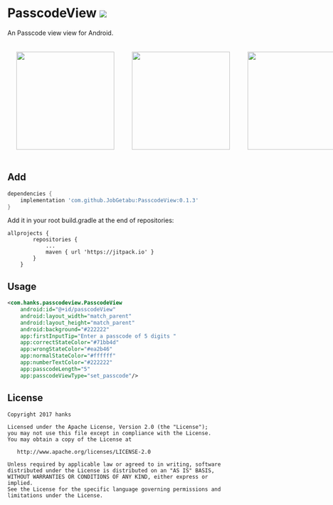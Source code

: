 # PasscodeView                                      <img id="badge" src="https://jitpack.io/v/JobGetabu/PasscodeView.svg">

An Passcode view view for Android.
 

<div style="display:flex" >
 <img src="https://github.com/hanks-zyh/PasscodeView/raw/master/screenshot/demo1.png" width="220px" style="margin: 20px;">
 <img src="https://github.com/hanks-zyh/PasscodeView/blob/master/screenshot/demo2.png" width="220px" style="margin: 20px;">
 <img src="https://github.com/hanks-zyh/PasscodeView/raw/master/screenshot/demo.gif" width="220px" style="margin: 20px;">
</div>

## Add 

```gradle
dependencies {
    implementation 'com.github.JobGetabu:PasscodeView:0.1.3'
}
```

Add it in your root build.gradle at the end of repositories:

```
allprojects {
		repositories {
			...
			maven { url 'https://jitpack.io' }
		}
	}
 ```

## Usage

```xml
<com.hanks.passcodeview.PasscodeView
    android:id="@+id/passcodeView"
    android:layout_width="match_parent"
    android:layout_height="match_parent"
    android:background="#222222"
    app:firstInputTip="Enter a passcode of 5 digits "
    app:correctStateColor="#71bb4d"
    app:wrongStateColor="#ea2b46"
    app:normalStateColor="#ffffff"
    app:numberTextColor="#222222"
    app:passcodeLength="5"
    app:passcodeViewType="set_passcode"/>
```



## License

```
Copyright 2017 hanks

Licensed under the Apache License, Version 2.0 (the "License");
you may not use this file except in compliance with the License.
You may obtain a copy of the License at

   http://www.apache.org/licenses/LICENSE-2.0

Unless required by applicable law or agreed to in writing, software
distributed under the License is distributed on an "AS IS" BASIS,
WITHOUT WARRANTIES OR CONDITIONS OF ANY KIND, either express or implied.
See the License for the specific language governing permissions and
limitations under the License.
```
